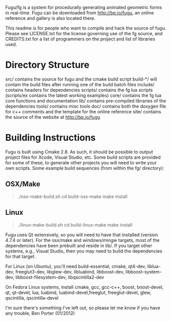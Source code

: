 Fugu/fg is a system for procedurally generating animated geometric forms in real-time. Fugu can be downloaded from http://bp.io/fugu, an online reference and gallery is also located there.

This readme is for people who want to compile and hack the source of fugu. Please see LICENSE.txt for the license governing use of the fg source, and CREDITS.txt for a list of programmers on the project and list of libraries used.

Directory Structure
===================
src/ contains the source for fugu and the cmake build script
build-*/ will contain the build files after running one of the build batch files
include/ contains headers for dependencies
scripts/ contains the fg lua scripts (scripts/ex contains the latest working examples)
core/ contains the fg lua core functions and documentation
lib/ contains pre-compiled libraries of the dependencies
tools/ contains misc tools
doc/ contains both the doxygen file for c++ comments and the template for the online reference
site/ contains the source of the website at http://bp.io/fugu

Building Instructions
=====================
Fugu is built using Cmake 2.8. As such, it should be possible to output project files for Xcode, Visual Studio, etc. Some build scripts are provided for some of these, to generate other projects you will need to write your own scripts. Some example build sequences (from within the fg/ directory):

OSX/Make
--------
> ./osx-make-build.sh
> cd build-osx-make
> make install

Linux
-------------------
> ./linux-make-build.sh
> cd build-linux-make
> make install

Fugu uses Qt extensively, so you will need to have that installed (version 4.7.4 or later). For the osx/make and windows/mingw targets, most of the dependencies have been prebuilt and reside in lib/. If you target other systems, e.g., Visual Studio, then you may need to build the dependencies for that target.

For Linux (on Ubuntu), you'll need build-essential, cmake, qt4-dev, liblua-dev, freeglut3-dev, libglew-dev, libluabind, libboost-dev, libboost-system-dev, libboost-filesystem-dev, libqscintilla2-dev

On Fedora Linux systems, install cmake, gcc, gcc-c++, boost, boost-devel, qt, qt-devel, lua, luabind, luabind-devel,freeglut, freeglut-devel, glew, qscintilla, qscintilla-devel

I'm sure there's something I've left out, so please let me know if you have any trouble,
Ben Porter (01/2012)
